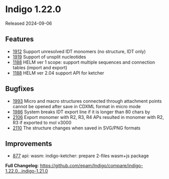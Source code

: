 # Indigo 1.22.0
Released 2024-09-06

## Features
* [1912](https://github.com/epam/Indigo/issues/1912) Support unresolved IDT monomers (no structure, IDT only) 
* [1919](https://github.com/epam/Indigo/issues/1919) Support of unsplit nucleotides 
* [1188](https://github.com/epam/Indigo/issues/1188) HELM ver 1 scope: support multiple sequences and connection tables (import and export) 
* [1188](https://github.com/epam/Indigo/issues/1188) HELM ver 2.04 support API for ketcher

## Bugfixes
* [1993](https://github.com/epam/Indigo/issues/1993) Micro and macro structures connected through attachment points cannot be opened after save in CDXML format in micro mode 
* [1986](https://github.com/epam/Indigo/issues/1986) System breaks IDT export line if it is longer than 80 chars by
* [2106](https://github.com/epam/Indigo/issues/2106) Export monomer with R2, R3, R4 APs resulted in monomer with R2, R3 if exported to mol v3000
* [2110](https://github.com/epam/Indigo/issues/2110) The structure changes when saved in SVG/PNG formats 

## Improvements
* [877](https://github.com/epam/Indigo/issues/877) api: wasm: indigo-ketcher: prepare 2-files wasm+js package 

**Full Changelog**: https://github.com/epam/Indigo/compare/indigo-1.22.0...indigo-1.21.0
